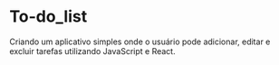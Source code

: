 # To-do_list
 Criando um aplicativo simples onde o usuário pode adicionar, editar e excluir tarefas utilizando JavaScript e React.
